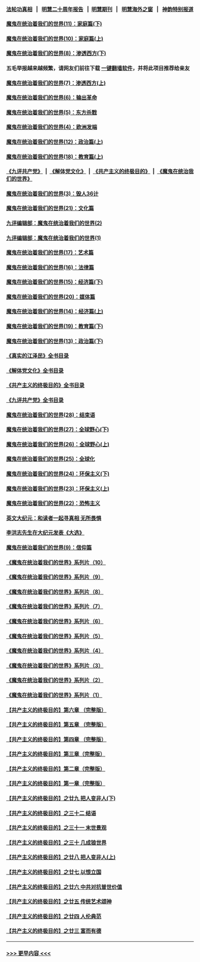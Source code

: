 #### [法轮功真相](https://github.com/gfw-breaker/truth/blob/master/README.md?t=0) &nbsp;&nbsp;|&nbsp;&nbsp; [明慧二十周年报告](https://github.com/gfw-breaker/mh-reports/blob/master/README.md?t=0) &nbsp;&nbsp;|&nbsp;&nbsp;[明慧期刊](https://github.com/gfw-breaker/mh-qikan) &nbsp;&nbsp;|&nbsp;&nbsp; [明慧海外之窗](https://github.com/gfw-breaker/mh-news/blob/master/README.md?t=0) &nbsp;&nbsp;|&nbsp;&nbsp; [神韵特别报道](https://github.com/gfw-breaker/mh-news/blob/master/shenyun.md?t=0)
#### [魔鬼在统治着我们的世界(11)：家庭篇(下)](../pages/nsc422/n10440961.md?t=12071401) 
#### [魔鬼在统治着我们的世界(10)：家庭篇(上)](../pages/nsc422/n10435448.md?t=12071401) 
#### [魔鬼在统治着我们的世界(8)：渗透西方(下)](../pages/nsc422/n10429603.md?t=12071401) 
#### 五毛举报越来越频繁，请网友们前往下载 [一键翻墙软件](https://github.com/gfw-breaker/ssr-accounts)，并将此项目推荐给亲友
#### [魔鬼在统治着我们的世界(7)：渗透西方(上)](../pages/nsc422/n10426013.md?t=12071401) 
#### [魔鬼在统治着我们的世界(6)：输出革命](../pages/nsc422/n10421536.md?t=12071401) 
#### [魔鬼在统治着我们的世界(5)：东方杀戮](../pages/nsc422/n10417707.md?t=12071401) 
#### [魔鬼在统治着我们的世界(4)：欧洲发端](../pages/nsc422/n10414890.md?t=12071401) 
#### [魔鬼在统治着我们的世界(12)：政治篇(上)](../pages/nsc422/n10444576.md?t=12071401) 
#### [魔鬼在统治着我们的世界(18)：教育篇(上)](../pages/nsc422/n10526970.md?t=12071401) 
#### [《九评共产党》](https://github.com/begood0513/9ping.md/blob/master/README.md) &nbsp;|&nbsp; [《解体党文化》](../../../../jtdwh.md/blob/master/README.md)  &nbsp;|&nbsp; [《共产主义的终极目的》](../../../../gczydzjmd.md/blob/master/README.md) &nbsp;|&nbsp; [《魔鬼在统治我们的世界》](../../../../mgztzwmdsj.md/blob/master/README.md) 
#### [魔鬼在统治着我们的世界(3)：毁人36计](../pages/nsc422/n10411583.md?t=12071401) 
#### [魔鬼在统治着我们的世界(21)：文化篇](../pages/nsc422/n10597706.md?t=12071401) 
#### [九评编辑部：魔鬼在统治着我们的世界(2)](../pages/nsc422/n10410036.md?t=12071401) 
#### [九评编辑部：魔鬼在统治着我们的世界(1)](../pages/nsc422/n10406825.md?t=12071401) 
#### [魔鬼在统治着我们的世界(17)：艺术篇](../pages/nsc422/n10499093.md?t=12071401) 
#### [魔鬼在统治着我们的世界(16)：法律篇](../pages/nsc422/n10485969.md?t=12071401) 
#### [魔鬼在统治着我们的世界(15)：经济篇(下)](../pages/nsc422/n10469975.md?t=12071401) 
#### [魔鬼在统治着我们的世界(20)：媒体篇](../pages/nsc422/n10586579.md?t=12071401) 
#### [魔鬼在统治着我们的世界(14)：经济篇(上)](../pages/nsc422/n10457370.md?t=12071401) 
#### [魔鬼在统治着我们的世界(19)：教育篇(下)](../pages/nsc422/n10564808.md?t=12071401) 
#### [魔鬼在统治着我们的世界(13)：政治篇(下)](../pages/nsc422/n10448270.md?t=12071401) 
#### [《真实的江泽民》全书目录](../pages/nsc422/n13721399.md?t=12071401) 
#### [《解体党文化》全书目录](../pages/nsc422/n13721157.md?t=12071401) 
#### [《共产主义的终极目的》全书目录](../pages/nsc422/n13721048.md?t=12071401) 
#### [《九评共产党》全书目录](../pages/nsc422/n13708085.md?t=12071401) 
#### [魔鬼在统治着我们的世界(28)：结束语](../pages/nsc422/n10936246.md?t=12071401) 
#### [魔鬼在统治着我们的世界(27)：全球野心(下)](../pages/nsc422/n10928319.md?t=12071401) 
#### [魔鬼在统治着我们的世界(26)：全球野心(上)](../pages/nsc422/n10900318.md?t=12071401) 
#### [魔鬼在统治着我们的世界(25)：全球化](../pages/nsc422/n10788205.md?t=12071401) 
#### [魔鬼在统治着我们的世界(24)：环保主义(下)](../pages/nsc422/n10695307.md?t=12071401) 
#### [魔鬼在统治着我们的世界(23)：环保主义(上)](../pages/nsc422/n10688613.md?t=12071401) 
#### [魔鬼在统治着我们的世界(22)：恐怖主义](../pages/nsc422/n10614727.md?t=12071401) 
#### [英文大纪元：和读者一起寻真相 无所畏惧](../pages/nsc422/n12542027.md?t=12071401) 
#### [李洪志先生在大纪元发表《大选》](../pages/nsc422/n12534746.md?t=12071401) 
#### [魔鬼在统治着我们的世界(9)：信仰篇](../pages/nsc422/n10432159.md?t=12071401) 
#### [《魔鬼在统治着我们的世界》系列片（10）](../pages/nsc422/n12292670.md?t=12071401) 
#### [《魔鬼在统治着我们的世界》系列片（9）](../pages/nsc422/n12290859.md?t=12071401) 
#### [《魔鬼在统治着我们的世界》系列片（8）](../pages/nsc422/n12287445.md?t=12071401) 
#### [《魔鬼在统治着我们的世界》系列片（7）](../pages/nsc422/n12283425.md?t=12071401) 
#### [《魔鬼在统治着我们的世界》系列片（6）](../pages/nsc422/n12282314.md?t=12071401) 
#### [《魔鬼在统治着我们的世界》系列片（5）](../pages/nsc422/n12281419.md?t=12071401) 
#### [《魔鬼在统治着我们的世界》系列片（4）](../pages/nsc422/n12274024.md?t=12071401) 
#### [《魔鬼在统治着我们的世界》系列片（3）](../pages/nsc422/n12271322.md?t=12071401) 
#### [《魔鬼在统治着我们的世界》系列片（2）](../pages/nsc422/n12269049.md?t=12071401) 
#### [《魔鬼在统治着我们的世界》系列片（1）](../pages/nsc422/n12267575.md?t=12071401) 
#### [【共产主义的终极目的】第六章 （完整版）](../pages/nsc422/n11428913.md?t=12071401) 
#### [【共产主义的终极目的】第五章 （完整版）](../pages/nsc422/n11428912.md?t=12071401) 
#### [【共产主义的终极目的】第四章 （完整版）](../pages/nsc422/n11428907.md?t=12071401) 
#### [【共产主义的终极目的】第三章（完整版）](../pages/nsc422/n11428848.md?t=12071401) 
#### [【共产主义的终极目的】第二章（完整版）](../pages/nsc422/n11428831.md?t=12071401) 
#### [【共产主义的终极目的】第一章（完整版）](../pages/nsc422/n11417651.md?t=12071401) 
#### [【共产主义的终极目的】之廿九 把人变非人(下)](../pages/nsc422/n11344140.md?t=12071401) 
#### [【共产主义的终极目的】之三十二 结语](../pages/nsc422/n11360535.md?t=12071401) 
#### [【共产主义的终极目的】之三十一 末世景观](../pages/nsc422/n11351129.md?t=12071401) 
#### [【共产主义的终极目的】之三十 几成狼世界](../pages/nsc422/n11348280.md?t=12071401) 
#### [【共产主义的终极目的】之廿八 把人变非人(上)](../pages/nsc422/n11340492.md?t=12071401) 
#### [【共产主义的终极目的】之廿七 以恨立国](../pages/nsc422/n11336944.md?t=12071401) 
#### [【共产主义的终极目的】之廿六 中共对抗普世价值](../pages/nsc422/n11324785.md?t=12071401) 
#### [【共产主义的终极目的】之廿五 传统艺术颂神](../pages/nsc422/n11296396.md?t=12071401) 
#### [【共产主义的终极目的】之廿四 人伦典范](../pages/nsc422/n11296397.md?t=12071401) 
#### [【共产主义的终极目的】之廿三 富而有德](../pages/nsc422/n11283598.md?t=12071401) 

----
#### [ >>> 更早内容 <<< ](../indexes/nsc422-earlier.md)
